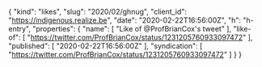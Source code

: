 {
  "kind": "likes",
  "slug": "2020/02/ghnug",
  "client_id": "https://indigenous.realize.be",
  "date": "2020-02-22T16:56:00Z",
  "h": "h-entry",
  "properties": {
    "name": [
      "Like of @ProfBrianCox's tweet"
    ],
    "like-of": [
      "https://twitter.com/ProfBrianCox/status/1231205760933097472"
    ],
    "published": [
      "2020-02-22T16:56:00Z"
    ],
    "syndication": [
      "https://twitter.com/ProfBrianCox/status/1231205760933097472"
    ]
  }
}
